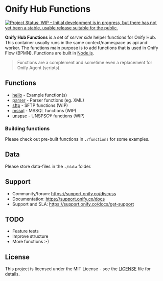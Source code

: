 # Onify Hub Functions

[![Project Status: WIP – Initial development is in progress, but there has not yet been a stable, usable release suitable for the public.](https://www.repostatus.org/badges/latest/wip.svg)](https://www.repostatus.org/#wip)

**Onify Hub Functions** is a set of _server side_ helper functions for Onify Hub. This container usually runs in the same context/namespace as api and worker. The functions main purpose is to add functions that is used in Onify Flow (BPMN). Functions are built in [Node.js](https://nodejs.org/).

> Functions are a complement and sometime even a replacement for Onify Agent (scripts).

## Functions

* [hello](/functions/hello.js) - Example function(s)
* [parser](/functions/parser.js) - Parser functions (eg. XML)
* [sftp](/functions/sftp.js) - SFTP functions (WIP)
* [mssql](/functions/mssql.js) - MSSQL functions (WIP)
* [unspsc](/functions/unspsc.js) - UNSPSC® functions (WIP)

### Building functions

Please check out pre-built functions in `./functions` for some examples.

## Data

Please store data-files in the `./data` folder.

## Support

* Community/forum: https://support.onify.co/discuss
* Documentation: https://support.onify.co/docs
* Support and SLA: https://support.onify.co/docs/get-support

## TODO

* Feature tests
* Improve structure
* More functions :-)

## License

This project is licensed under the MIT License - see the [LICENSE](LICENSE) file for details.